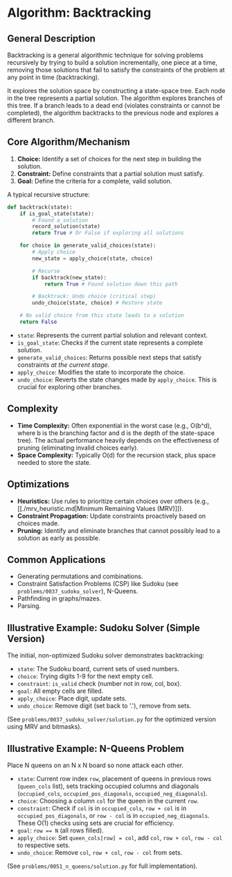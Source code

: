 # Algorithm: Backtracking

## General Description

Backtracking is a general algorithmic technique for solving problems recursively by trying to build a solution incrementally, one piece at a time, removing those solutions that fail to satisfy the constraints of the problem at any point in time (backtracking).

It explores the solution space by constructing a state-space tree. Each node in the tree represents a partial solution. The algorithm explores branches of this tree. If a branch leads to a dead end (violates constraints or cannot be completed), the algorithm backtracks to the previous node and explores a different branch.

## Core Algorithm/Mechanism

1.  **Choice:** Identify a set of choices for the next step in building the solution.
2.  **Constraint:** Define constraints that a partial solution must satisfy.
3.  **Goal:** Define the criteria for a complete, valid solution.

A typical recursive structure:

```python
def backtrack(state):
    if is_goal_state(state):
        # Found a solution
        record_solution(state)
        return True # Or False if exploring all solutions

    for choice in generate_valid_choices(state):
        # Apply choice
        new_state = apply_choice(state, choice)

        # Recurse
        if backtrack(new_state):
            return True # Found solution down this path

        # Backtrack: Undo choice (critical step)
        undo_choice(state, choice) # Restore state

    # No valid choice from this state leads to a solution
    return False
```

*   `state`: Represents the current partial solution and relevant context.
*   `is_goal_state`: Checks if the current state represents a complete solution.
*   `generate_valid_choices`: Returns possible next steps that satisfy constraints *at the current stage*.
*   `apply_choice`: Modifies the state to incorporate the choice.
*   `undo_choice`: Reverts the state changes made by `apply_choice`. This is crucial for exploring other branches.

## Complexity

*   **Time Complexity:** Often exponential in the worst case (e.g., O(b^d), where b is the branching factor and d is the depth of the state-space tree). The actual performance heavily depends on the effectiveness of pruning (eliminating invalid choices early).
*   **Space Complexity:** Typically O(d) for the recursion stack, plus space needed to store the state.

## Optimizations

*   **Heuristics:** Use rules to prioritize certain choices over others (e.g., [[./mrv_heuristic.md|Minimum Remaining Values (MRV)]]).
*   **Constraint Propagation:** Update constraints proactively based on choices made.
*   **Pruning:** Identify and eliminate branches that cannot possibly lead to a solution as early as possible.

## Common Applications

*   Generating permutations and combinations.
*   Constraint Satisfaction Problems (CSP) like Sudoku (see `problems/0037_sudoku_solver`), N-Queens.
*   Pathfinding in graphs/mazes.
*   Parsing.

## Illustrative Example: Sudoku Solver (Simple Version)

The initial, non-optimized Sudoku solver demonstrates backtracking:
*   `state`: The Sudoku board, current sets of used numbers.
*   `choice`: Trying digits 1-9 for the next empty cell.
*   `constraint`: `is_valid` check (number not in row, col, box).
*   `goal`: All empty cells are filled.
*   `apply_choice`: Place digit, update sets.
*   `undo_choice`: Remove digit (set back to '.'), remove from sets.

(See `problems/0037_sudoku_solver/solution.py` for the optimized version using MRV and bitmasks).

## Illustrative Example: N-Queens Problem

Place N queens on an N x N board so none attack each other.
*   `state`: Current row index `row`, placement of queens in previous rows (`queen_cols` list), sets tracking occupied columns and diagonals (`occupied_cols`, `occupied_pos_diagonals`, `occupied_neg_diagonals`).
*   `choice`: Choosing a column `col` for the queen in the current `row`.
*   `constraint`: Check if `col` is in `occupied_cols`, `row + col` is in `occupied_pos_diagonals`, or `row - col` is in `occupied_neg_diagonals`. These O(1) checks using sets are crucial for efficiency.
*   `goal`: `row == N` (all rows filled).
*   `apply_choice`: Set `queen_cols[row] = col`, add `col`, `row + col`, `row - col` to respective sets.
*   `undo_choice`: Remove `col`, `row + col`, `row - col` from sets.

(See `problems/0051_n_queens/solution.py` for full implementation). 